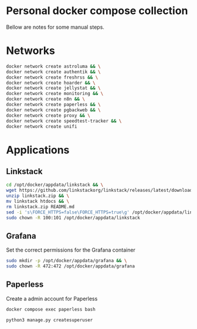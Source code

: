 # Personal docker compose collection

Bellow are notes for some manual steps.

# Networks

```bash
docker network create astroluma && \
docker network create authentik && \
docker network create freshrss && \
docker network create hoarder && \
docker network create jellystat && \
docker network create monitoring && \
docker network create n8n && \
docker network create paperless && \
docker network create pgbackweb && \
docker network create proxy && \
docker network create speedtest-tracker && \
docker network create unifi
```

# Applications

## Linkstack
```bash
cd /opt/docker/appdata/linkstack && \
wget https://github.com/linkstackorg/linkstack/releases/latest/download/linkstack.zip && \
unzip linkstack.zip && \
mv linkstack htdocs && \
rm linkstack.zip README.md
sed -i 's\FORCE_HTTPS=false\FORCE_HTTPS=true\g' /opt/docker/appdata/linkstack/htdocs/.env
sudo chown -R 100:101 /opt/docker/appdata/linkstack
```

## Grafana

Set the correct permissions for the Grafana container

```bash
sudo mkdir -p /opt/docker/appdata/grafana && \
sudo chown -R 472:472 /opt/docker/appdata/grafana
```

## Paperless

Create a admin account for Paperless

```bash
docker compose exec paperless bash
```

```bash
python3 manage.py createsuperuser
```
